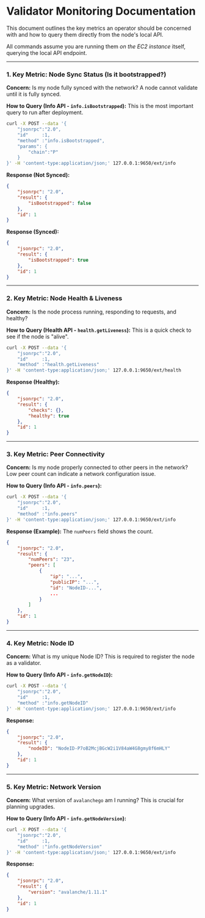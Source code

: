 # Validator Monitoring Documentation

This document outlines the key metrics an operator should be concerned with and how to query them directly from the node's local API.

All commands assume you are running them *on the EC2 instance* itself, querying the local API endpoint.

---

### 1. Key Metric: Node Sync Status (Is it bootstrapped?)

**Concern:** Is my node fully synced with the network? A node cannot validate until it is fully synced.

**How to Query (Info API - `info.isBootstrapped`):**
This is the most important query to run after deployment.

```bash
curl -X POST --data '{
    "jsonrpc":"2.0",
    "id"     :1,
    "method" :"info.isBootstrapped",
    "params": {
        "chain":"P"
    }
}' -H 'content-type:application/json;' 127.0.0.1:9650/ext/info
````

**Response (Not Synced):**

```json
{
    "jsonrpc": "2.0",
    "result": {
        "isBootstrapped": false
    },
    "id": 1
}
```

**Response (Synced):**

```json
{
    "jsonrpc": "2.0",
    "result": {
        "isBootstrapped": true
    },
    "id": 1
}
```

-----

### 2\. Key Metric: Node Health & Liveness

**Concern:** Is the node process running, responding to requests, and healthy?

**How to Query (Health API - `health.getLiveness`):**
This is a quick check to see if the node is "alive".

```bash
curl -X POST --data '{
    "jsonrpc":"2.0",
    "id"     :1,
    "method" :"health.getLiveness"
}' -H 'content-type:application/json;' 127.0.0.1:9650/ext/health
```

**Response (Healthy):**

```json
{
    "jsonrpc": "2.0",
    "result": {
        "checks": {},
        "healthy": true
    },
    "id": 1
}
```

-----

### 3\. Key Metric: Peer Connectivity

**Concern:** Is my node properly connected to other peers in the network? Low peer count can indicate a network configuration issue.

**How to Query (Info API - `info.peers`):**

```bash
curl -X POST --data '{
    "jsonrpc":"2.0",
    "id"     :1,
    "method" :"info.peers"
}' -H 'content-type:application/json;' 127.0.0.1:9650/ext/info
```

**Response (Example):**
The `numPeers` field shows the count.

```json
{
    "jsonrpc": "2.0",
    "result": {
        "numPeers": "23",
        "peers": [
            {
                "ip": "...",
                "publicIP": "...",
                "id": "NodeID-...",
                ...
            }
        ]
    },
    "id": 1
}
```

-----

### 4\. Key Metric: Node ID

**Concern:** What is my unique Node ID? This is required to register the node as a validator.

**How to Query (Info API - `info.getNodeID`):**

```bash
curl -X POST --data '{
    "jsonrpc":"2.0",
    "id"     :1,
    "method" :"info.getNodeID"
}' -H 'content-type:application/json;' 127.0.0.1:9650/ext/info
```

**Response:**

```json
{
    "jsonrpc": "2.0",
    "result": {
        "nodeID": "NodeID-P7oB2McjBGcW2i1V84aW4G8gmy8f6mHLY"
    },
    "id": 1
}
```

-----

### 5\. Key Metric: Network Version

**Concern:** What version of `avalanchego` am I running? This is crucial for planning upgrades.

**How to Query (Info API - `info.getNodeVersion`):**

```bash
curl -X POST --data '{
    "jsonrpc":"2.0",
    "id"     :1,
    "method" :"info.getNodeVersion"
}' -H 'content-type:application/json;' 127.0.0.1:9650/ext/info
```

**Response:**

```json
{
    "jsonrpc": "2.0",
    "result": {
        "version": "avalanche/1.11.1"
    },
    "id": 1
}
```